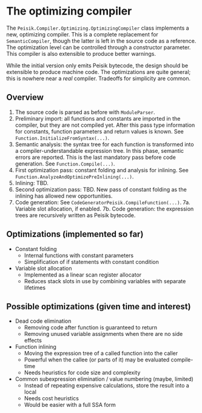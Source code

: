 # The optimizing compiler

The `Peisik.Compiler.Optimizing.OptimizingCompiler` class implements a new, optimizing compiler. This is a complete replacement for `SemanticCompiler`, though the latter is left in the source code as a reference. The optimization level can be controlled through a constructor parameter. This compiler is also extensible to produce better warnings.

While the initial version only emits Peisik bytecode, the design should be extensible to produce machine code. The optimizations are quite general; this is nowhere near a _real_ compiler. Tradeoffs for simplicity are common.

## Overview
1. The source code is parsed as before with `ModuleParser`.
2. Preliminary import: all functions and constants are imported in the compiler, but they are not compiled yet. After this pass type information for constants, function parameters and return values is known. See `Function.InitializeFromSyntax(...)`.
3. Semantic analysis: the syntax tree for each function is transformed into a compiler-understandable expression tree. In this phase, semantic errors are reported. This is the last mandatory pass before code generation. See `Function.Compile(...)`.
4. First optimization pass: constant folding and analysis for inlining. See `Function.AnalyzeAndOptimizePreInlining(...)`.
5. Inlining: TBD.
6. Second optimization pass: TBD. New pass of constant folding as the inlining has allowed new opportunities.
7. Code generation: See `CodeGeneratorPeisik.CompileFunction(...)`.
  7a. Variable slot allocation, if enabled.
  7b. Code generation: the expression trees are recursively written as Peisik bytecode.


## Optimizations (implemented so far)
- Constant folding
  - Internal functions with constant parameters
  - Simplification of if statements with constant condition
- Variable slot allocation
  - Implemented as a linear scan register allocator
  - Reduces stack slots in use by combining variables with separate lifetimes


## Possible optimizations (given time and interest)
- Dead code elimination
  - Removing code after function is guaranteed to return
  - Removing unused variable assignments when there are no side effects
- Function inlining
  - Moving the expression tree of a called function into the caller
  - Powerful when the callee (or parts of it) may be evaluated compile-time
  - Needs heuristics for code size and complexity
- Common subexpression elimination / value numbering (maybe, limited)
  - Instead of repeating expensive calculations, store the result into a local
  - Needs cost heuristics
  - Would be easier with a full SSA form

